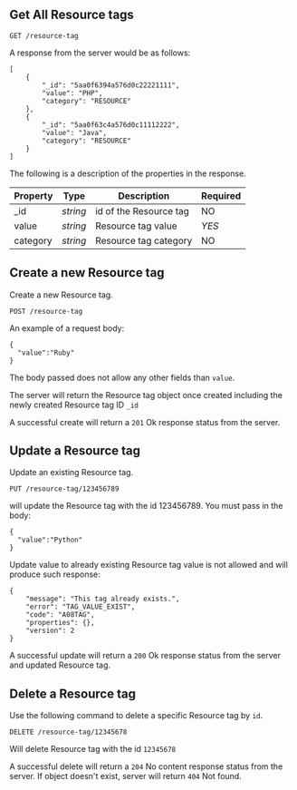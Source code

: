 ## Get All Resource tags

```
GET /resource-tag
```
A response from the server would be as follows:
```
[
    {
        "_id": "5aa0f6394a576d0c22221111",
        "value": "PHP",
        "category": "RESOURCE"
    },
    {
        "_id": "5aa0f63c4a576d0c11112222",
        "value": "Java",
        "category": "RESOURCE"
    }
]
```
The following is a description of the properties in the response.

Property | Type | Description | Required
--- | --- | --- | ---
_id | *string* | id of the Resource tag | NO
value | *string* | Resource tag value | *YES*
category | *string* | Resource tag category | NO

## Create a new Resource tag
Create a new Resource tag.
```
POST /resource-tag
```
An example of a request body:
```
{ 
  "value":"Ruby"
}
```
The body passed does not allow any other fields than `value`.

The server will return the Resource tag object once created including the newly created Resource tag ID `_id`

A successful create will return a `201` Ok response status from the server.

## Update a Resource tag
Update an existing Resource tag.
```
PUT /resource-tag/123456789
```
will update the Resource tag with the id 123456789. You must pass in the body:
```
{ 
  "value":"Python"
}
```

Update value to already existing Resource tag value is not allowed and will produce such response:
```
{
    "message": "This tag already exists.",
    "error": "TAG_VALUE_EXIST",
    "code": "A08TAG",
    "properties": {},
    "version": 2
}
```

A successful update will return a `200` Ok response status from the server and updated Resource tag.

## Delete a Resource tag
Use the following command to delete a specific Resource tag by `id`.
```
DELETE /resource-tag/12345678
```
Will delete Resource tag with the id `12345678`

A successful delete will return a `204` No content response status from the server. If object doesn't exist, server will return `404` Not found.
